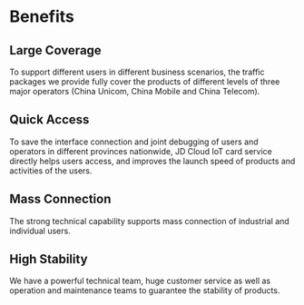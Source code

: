# Benefits
## Large Coverage
To support different users in different business scenarios, the traffic packages we provide fully cover the products of different levels of three major operators (China Unicom, China Mobile and China Telecom).
## Quick Access
To save the interface connection and joint debugging of users and operators in different provinces nationwide, JD Cloud IoT card service directly helps users access, and improves the launch speed of products and activities of the users.
## Mass Connection
The strong technical capability supports mass connection of industrial and individual users.
## High Stability
We have a powerful technical team, huge customer service as well as operation and maintenance teams to guarantee the stability of products.
